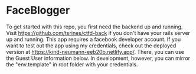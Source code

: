 # FaceBlogger

To get started with this repo, you first need the backend up and running. Visit <https://github.com/tsrines/ctfd-back> if you don't have your rails server up and running. This app requires a facebook developer account. If you want to test out the app using my credentials, check out the deployed version at <https://kind-neumann-eeb20b.netlify.app/>. There, you can use the Guest User information below. In development, however, you can mirror the "env.template" in root folder with your credentials.

